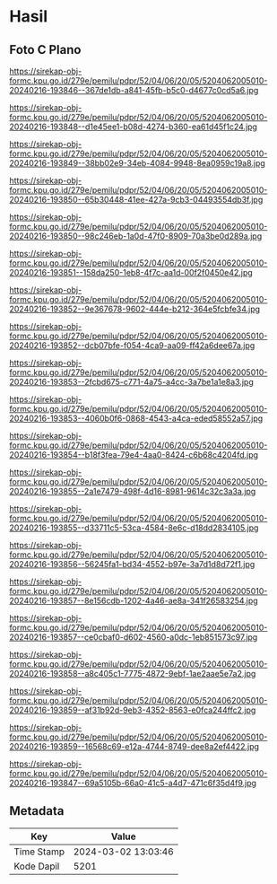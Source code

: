 # Hasil

## Foto C Plano

https://sirekap-obj-formc.kpu.go.id/279e/pemilu/pdpr/52/04/06/20/05/5204062005010-20240216-193846--367de1db-a841-45fb-b5c0-d4677c0cd5a6.jpg

https://sirekap-obj-formc.kpu.go.id/279e/pemilu/pdpr/52/04/06/20/05/5204062005010-20240216-193848--d1e45ee1-b08d-4274-b360-ea61d45f1c24.jpg

https://sirekap-obj-formc.kpu.go.id/279e/pemilu/pdpr/52/04/06/20/05/5204062005010-20240216-193849--38bb02e9-34eb-4084-9948-8ea0959c19a8.jpg

https://sirekap-obj-formc.kpu.go.id/279e/pemilu/pdpr/52/04/06/20/05/5204062005010-20240216-193850--65b30448-41ee-427a-9cb3-04493554db3f.jpg

https://sirekap-obj-formc.kpu.go.id/279e/pemilu/pdpr/52/04/06/20/05/5204062005010-20240216-193850--98c246eb-1a0d-47f0-8909-70a3be0d289a.jpg

https://sirekap-obj-formc.kpu.go.id/279e/pemilu/pdpr/52/04/06/20/05/5204062005010-20240216-193851--158da250-1eb8-4f7c-aa1d-00f2f0450e42.jpg

https://sirekap-obj-formc.kpu.go.id/279e/pemilu/pdpr/52/04/06/20/05/5204062005010-20240216-193852--9e367678-9602-444e-b212-364e5fcbfe34.jpg

https://sirekap-obj-formc.kpu.go.id/279e/pemilu/pdpr/52/04/06/20/05/5204062005010-20240216-193852--dcb07bfe-f054-4ca9-aa09-ff42a6dee67a.jpg

https://sirekap-obj-formc.kpu.go.id/279e/pemilu/pdpr/52/04/06/20/05/5204062005010-20240216-193853--2fcbd675-c771-4a75-a4cc-3a7be1a1e8a3.jpg

https://sirekap-obj-formc.kpu.go.id/279e/pemilu/pdpr/52/04/06/20/05/5204062005010-20240216-193853--4060b0f6-0868-4543-a4ca-eded58552a57.jpg

https://sirekap-obj-formc.kpu.go.id/279e/pemilu/pdpr/52/04/06/20/05/5204062005010-20240216-193854--b18f3fea-79e4-4aa0-8424-c6b68c4204fd.jpg

https://sirekap-obj-formc.kpu.go.id/279e/pemilu/pdpr/52/04/06/20/05/5204062005010-20240216-193855--2a1e7479-498f-4d16-8981-9614c32c3a3a.jpg

https://sirekap-obj-formc.kpu.go.id/279e/pemilu/pdpr/52/04/06/20/05/5204062005010-20240216-193855--d33711c5-53ca-4584-8e6c-d18dd2834105.jpg

https://sirekap-obj-formc.kpu.go.id/279e/pemilu/pdpr/52/04/06/20/05/5204062005010-20240216-193856--56245fa1-bd34-4552-b97e-3a7d1d8d72f1.jpg

https://sirekap-obj-formc.kpu.go.id/279e/pemilu/pdpr/52/04/06/20/05/5204062005010-20240216-193857--8e156cdb-1202-4a46-ae8a-341f26583254.jpg

https://sirekap-obj-formc.kpu.go.id/279e/pemilu/pdpr/52/04/06/20/05/5204062005010-20240216-193857--ce0cbaf0-d602-4560-a0dc-1eb851573c97.jpg

https://sirekap-obj-formc.kpu.go.id/279e/pemilu/pdpr/52/04/06/20/05/5204062005010-20240216-193858--a8c405c1-7775-4872-9ebf-1ae2aae5e7a2.jpg

https://sirekap-obj-formc.kpu.go.id/279e/pemilu/pdpr/52/04/06/20/05/5204062005010-20240216-193859--af31b92d-9eb3-4352-8563-e0fca244ffc2.jpg

https://sirekap-obj-formc.kpu.go.id/279e/pemilu/pdpr/52/04/06/20/05/5204062005010-20240216-193859--16568c69-e12a-4744-8749-dee8a2ef4422.jpg

https://sirekap-obj-formc.kpu.go.id/279e/pemilu/pdpr/52/04/06/20/05/5204062005010-20240216-193847--69a5105b-66a0-41c5-a4d7-471c6f35d4f9.jpg


## Metadata

| Key        | Value               |
| ---------- | ------------------- |
| Time Stamp | 2024-03-02 13:03:46 |
| Kode Dapil | 5201                |




